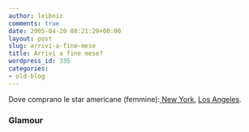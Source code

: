 ```yaml
---
author: leibniz
comments: true
date: 2005-04-20 08:21:29+00:00
layout: post
slug: arrivi-a-fine-mese
title: Arrivi a fine mese?
wordpress_id: 335
categories:
- old-blog
---
```


Dove comprano le star americane (femmine):[ New York](http://www.glamouronline.it/cont/060par/061hai/0501/1100/default.asp), [Los Angeles](http://www.glamouronline.it/cont/060par/061hai/0501/1101/default.asp).  



### Glamour
